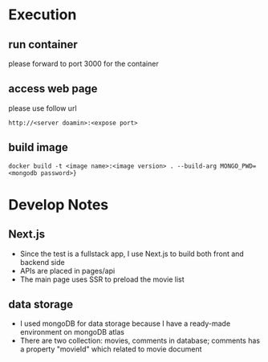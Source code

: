 # Execution
## run container
please forward to port 3000 for the container

## access web page
please use follow url
```
http://<server doamin>:<expose port>
```

## build image
```
docker build -t <image name>:<image version> . --build-arg MONGO_PWD=<mongodb password>}
```

# Develop Notes
## Next.js
* Since the test is a fullstack app, I use Next.js to build both front and backend side
* APIs are placed in pages/api
* The main page uses SSR to preload the movie list

## data storage
* I used mongoDB for data storage because I have a ready-made environment on mongoDB atlas
* There are two collection: movies, comments in database; comments has a property "movieId" which related to movie document